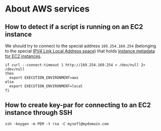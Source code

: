 # About AWS services

## How to detect if a script is running on an EC2 instance

We should try to connect to the special address `169.254.169.254` (belonging to the special [IPV4 Link Local Address space](https://en.wikipedia.org/wiki/Link-local_address)) that holds [instance metadata for EC2 instances](https://docs.aws.amazon.com/AWSEC2/latest/UserGuide/instancedata-data-retrieval.html).

```shell script
if curl --connect-timeout 1 http://169.254.169.254 > /dev/null 2> /dev/null
then
  export EXECUTION_ENVIRONMENT=aws
else
  export EXECUTION_ENVIRONMENT=local
fi
```

## How to create key-par for connecting to an EC2 instance through SSH
```shell script
ssh -keygen -m PEM -t rsa -C mysefl@mydomain.com
```
